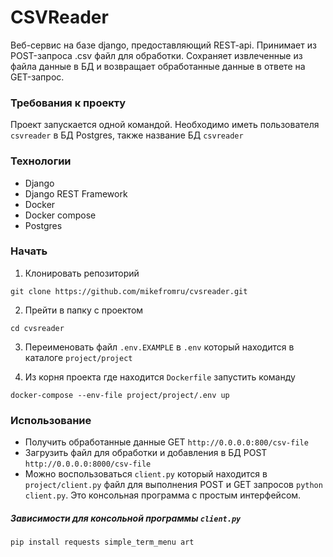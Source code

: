 # CSVReader
Веб-сервис на базе django, предоставляющий REST-api. Принимает из POST-запроса .csv файл для обработки. Сохраняет извлеченные из файла данные в БД и возвращает обработанные данные в ответе на GET-запрос. 
### Требования к проекту
Проект запускается одной командой. Необходимо иметь пользователя `csvreader` в БД Postgres, такжe  название БД `csvreader`
### Технологии
- Django
- Django REST Framework
- Docker
- Docker compose
- Postgres
### Начать
1. Клонировать репозиторий
```
git clone https://github.com/mikefromru/cvsreader.git
```
2. Прейти в папку с проектом
```
cd cvsreader
```
3. Переименовать файл `.env.EXAMPLE` в `.env` который находится в каталоге `project/project`

4. Из корня проекта где находится `Dockerfile` запустить команду
```
docker-compose --env-file project/project/.env up 
```
### Использование
- Получить обработанные данные GET `http://0.0.0.0:800/csv-file`
- Загрузить файл для обработки и добавления в БД POST `http://0.0.0.0:8000/csv-file`
- Можно воспользоваться `client.py` который находится в `project/client.py` файл для выполнения POST и GET запросов `python client.py`. Это консольная программа с простым интерфейсом. 
##### Зависимости для консольной программы `client.py` 
```
pip install requests simple_term_menu art
```

